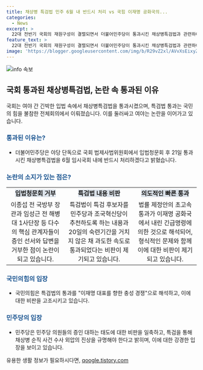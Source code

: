 ```yaml
---
title: 채상병 특검법 민주 6월 내 반드시 처리 vs 국힘 이재명 공화국의...
categories:
  - News
excerpt: >
  22대 전반기 국회의 재원구성이 결렬되면서 더불어민주당이 통과시킨 채상병특검법과 관련하여 여야 간 입씨름이 계속되고 있다. 더불어민주당은 특검법 통과 후, 야당과의 갈등을 무시하고 6월 임시국회에서 반드시 처리할 것이라 밝혔다. 국민의힘은 특검법을 통과시키기 위한 과정과 결정에 대한 비판을 이어가고 있으며, 민주당의 증인 대우에 대해서도 비판하고 있다. 이에 대한 논란은 계속되고 있으며, 정당 간 갈등은 심화되고 있는 상황이다.
feature_text: >
  22대 전반기 국회의 재원구성이 결렬되면서 더불어민주당이 통과시킨 채상병특검법과 관련하여 여야 간 입씨름이 계속되고 있다. 더불어민주당은 특검법 통과 후, 야당과의 갈등을 무시하고 6월 임시국회에서 반드시 처리할 것이라 밝혔다. 국민의힘은 특검법을 통과시키기 위한 과정과 결정에 대한 비판을 이어가고 있으며, 민주당의 증인 대우에 대해서도 비판하고 있다. 이에 대한 논란은 계속되고 있으며, 정당 간 갈등은 심화되고 있는 상황이다.
image: 'https://blogger.googleusercontent.com/img/b/R29vZ2xl/AVvXsEixyZcFfHzMRdzZMjFBmAUKJYCLCGyLL1o632UiGVXcaFdKo_bkvkuCioo0uUKlGfBVcT3P84aROyZIXSBEx3Aw5nCQ3pTgDom1WDC4m8eifvWiAmWEEVb4x6G_l8C0QH225ldMjyaFvpxGEBGNO37VmDTDMHGhJPq73UglMfDca1-0aw/s1600/blogspot.png'
---
```


<p><img src="https://blogger.googleusercontent.com/img/b/R29vZ2xl/AVvXsEixyZcFfHzMRdzZMjFBmAUKJYCLCGyLL1o632UiGVXcaFdKo_bkvkuCioo0uUKlGfBVcT3P84aROyZIXSBEx3Aw5nCQ3pTgDom1WDC4m8eifvWiAmWEEVb4x6G_l8C0QH225ldMjyaFvpxGEBGNO37VmDTDMHGhJPq73UglMfDca1-0aw/s1600/blogspot.png" alt="info 속보" /></p>

<h2 data-ke-size="size26">국회 통과된 채상병특검법, 논란 속 통과된 이유</h2>

<p data-ke-size="size16">국회는 여야 간 긴박한 입법 속에서 채상병특검법을 통과시켰으며, 특검법 통과는 국민의 힘을 불참한 전체회의에서 이뤄졌습니다. 이를 둘러싸고 여야는 논란을 이어가고 있습니다.</p>

<h3><b><span style="color: #1a5490;">통과된 이유는?</span></b></h3>

<ul>
<li>더불어민주당은 야당 단독으로 국회 법제사법위원회에서 입법청문회 후 21일 통과시킨 채상병특검법을 6월 임시국회 내에 반드시 처리하겠다고 밝혔습니다.</li>
</ul>

<h3><b><span style="color: #1a5490;">논란의 소지가 있는 점은?</span></b></h3>

<table>
<tr>
<td style="text-align: center; height: 17px;"><b><span style="background-color: #21538527;">입법청문회 거부</span></b></td>
<td style="text-align: center; height: 17px;"><b><span style="background-color: #21538527;">특검법 내용 비판</span></b></td>
<td style="text-align: center; height: 17px;"><b><span style="background-color: #21538527;">의도적인 빠른 통과</span></b></td>
</tr>
<tr>
<td style="text-align: center; height: 17px;"><span>이종섭 전 국방부 장관과 임성근 전 해병대 1사단장 등 다수의 핵심 관계자들이 증인 선서와 답변을 거부한 점이 논란이 되고 있습니다.</span></td>
<td style="text-align: center; height: 17px;"><span>특검법이 특검 후보자를 민주당과 조국혁신당이 추천하도록 하는 내용과 20일의 숙련기간을 거치지 않은 채 과도한 속도로 통과되었다는 비판이 제기되고 있습니다.</span></td>
<td style="text-align: center; height: 17px;"><span>법률 제정안의 초고속 통과가 이재명 공화국에서 내린 긴급명령에 의한 것으로 해석되어, 형식적인 문제와 함께 이에 대한 비판이 제기되고 있습니다.</span></td>
</tr>
</table>

<h3><b><span style="color: #1a5490;">국민의힘의 입장</span></b></h3>

<ul>
<li>국민의힘은 특검법의 통과를 "이재명 대표를 향한 충성 경쟁"으로 해석하고, 이에 대한 비판을 고조시키고 있습니다.</li>
</ul>

<h3><b><span style="color: #1a5490;">민주당의 입장</span></b></h3>

<ul>
<li>민주당은 민주당 의원들의 증인 대하는 태도에 대한 비판을 일축하고, 특검을 통해 채상병 순직 사건 수사 외압의 진상을 규명해야 한다고 밝히며, 이에 대한 강경한 입장을 보이고 있습니다.</li>
</ul>
유용한 생활 정보가 필요하시다면, <a href="https://qoogle.tistory.com" rel="dofollow">qoogle.tistory.com</a>


